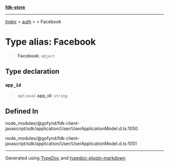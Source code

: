[**fdk-store**](../../../README.md)
***

[Index](../../../API.md) > [auth](../../README.md) > [<internal>](../README.md) > Facebook

# Type alias: Facebook

> **Facebook**: `object`

## Type declaration

### `app_id`

> `optional` **app\_id**: `string`

## Defined In

node\_modules/@gofynd/fdk-client-javascript/sdk/application/User/UserApplicationModel.d.ts:1050

node\_modules/@gofynd/fdk-client-javascript/sdk/application/User/UserApplicationModel.d.ts:1051

***
Generated using [TypeDoc](https://typedoc.org/) and [typedoc-plugin-markdown](https://www.npmjs.com/package/typedoc-plugin-markdown)
